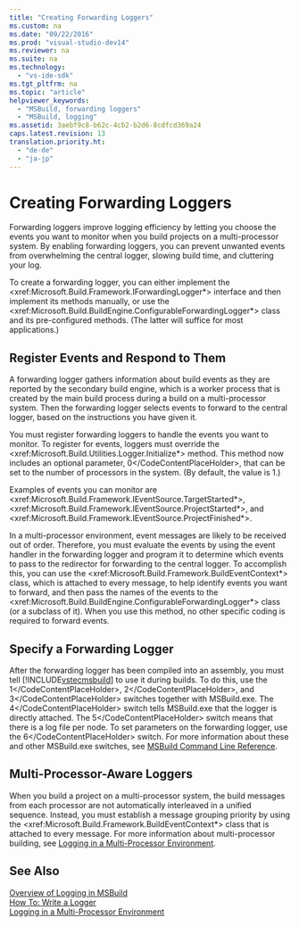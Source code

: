 ```yaml
---
title: "Creating Forwarding Loggers"
ms.custom: na
ms.date: "09/22/2016"
ms.prod: "visual-studio-dev14"
ms.reviewer: na
ms.suite: na
ms.technology: 
  - "vs-ide-sdk"
ms.tgt_pltfrm: na
ms.topic: "article"
helpviewer_keywords: 
  - "MSBuild, forwarding loggers"
  - "MSBuild, logging"
ms.assetid: 3aebf9c8-b62c-4cb2-b2d6-8cdfcd369a24
caps.latest.revision: 13
translation.priority.ht: 
  - "de-de"
  - "ja-jp"
---
```

# Creating Forwarding Loggers
Forwarding loggers improve logging efficiency by letting you choose the events you want to monitor when you build projects on a multi-processor system. By enabling forwarding loggers, you can prevent unwanted events from overwhelming the central logger, slowing build time, and cluttering your log.  
  
 To create a forwarding logger, you can either implement the \<xref:Microsoft.Build.Framework.IForwardingLogger*> interface and then implement its methods manually, or use the \<xref:Microsoft.Build.BuildEngine.ConfigurableForwardingLogger*> class and its pre-configured methods. (The latter will suffice for most applications.)  
  
## Register Events and Respond to Them  
 A forwarding logger gathers information about build events as they are reported by the secondary build engine, which is a worker process that is created by the main build process during a build on a multi-processor system. Then the forwarding logger selects events to forward to the central logger, based on the instructions you have given it.  
  
 You must register forwarding loggers to handle the events you want to monitor. To register for events, loggers must override the \<xref:Microsoft.Build.Utilities.Logger.Initialize*> method. This method now includes an optional parameter, <CodeContentPlaceHolder>0\</CodeContentPlaceHolder>, that can be set to the number of processors in the system. (By default, the value is 1.)  
  
 Examples of events you can monitor are \<xref:Microsoft.Build.Framework.IEventSource.TargetStarted*>, \<xref:Microsoft.Build.Framework.IEventSource.ProjectStarted*>, and \<xref:Microsoft.Build.Framework.IEventSource.ProjectFinished*>.  
  
 In a multi-processor environment, event messages are likely to be received out of order. Therefore, you must evaluate the events by using the event handler in the forwarding logger and program it to determine which events to pass to the redirector for forwarding to the central logger. To accomplish this, you can use the \<xref:Microsoft.Build.Framework.BuildEventContext*> class, which is attached to every message, to help identify events you want to forward, and then pass the names of the events to the \<xref:Microsoft.Build.BuildEngine.ConfigurableForwardingLogger*> class (or a subclass of it). When you use this method, no other specific coding is required to forward events.  
  
## Specify a Forwarding Logger  
 After the forwarding logger has been compiled into an assembly, you must tell [!INCLUDE[vstecmsbuild](../vs140/includes/vstecmsbuild_md.md)] to use it during builds. To do this, use the <CodeContentPlaceHolder>1\</CodeContentPlaceHolder>, <CodeContentPlaceHolder>2\</CodeContentPlaceHolder>, and <CodeContentPlaceHolder>3\</CodeContentPlaceHolder> switches together with MSBuild.exe. The <CodeContentPlaceHolder>4\</CodeContentPlaceHolder> switch tells MSBuild.exe that the logger is directly attached. The <CodeContentPlaceHolder>5\</CodeContentPlaceHolder> switch means that there is a log file per node. To set parameters on the forwarding logger, use the <CodeContentPlaceHolder>6\</CodeContentPlaceHolder> switch. For more information about these and other MSBuild.exe switches, see [MSBuild Command Line Reference](../vs140/msbuild-command-line-reference.md).  
  
## Multi-Processor-Aware Loggers  
 When you build a project on a multi-processor system, the build messages from each processor are not automatically interleaved in a unified sequence. Instead, you must establish a message grouping priority by using the \<xref:Microsoft.Build.Framework.BuildEventContext*> class that is attached to every message. For more information about multi-processor building, see [Logging in a Multi-Processor Environment](../vs140/logging-in-a-multi-processor-environment.md).  
  
## See Also  
 [Overview of Logging in MSBuild](../vs140/obtaining-build-logs-with-msbuild.md)   
 [How To: Write a Logger](../vs140/build-loggers.md)   
 [Logging in a Multi-Processor Environment](../vs140/logging-in-a-multi-processor-environment.md)
